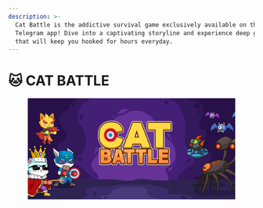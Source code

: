 ```yaml
---
description: >-
  Cat Battle is the addictive survival game exclusively available on the
  Telegram app! Dive into a captivating storyline and experience deep gameplay
  that will keep you hooked for hours everyday.
---
```


# 🐱 CAT BATTLE

<figure><img src="../.gitbook/assets/banner-1024x500.png" alt=""><figcaption></figcaption></figure>
